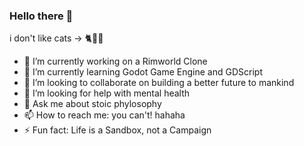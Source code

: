### Hello there 👋
i don't like cats -> 🐈🙅‍♂️

- 🔭 I’m currently working on a Rimworld Clone
- 🌱 I’m currently learning Godot Game Engine and GDScript
- 👯 I’m looking to collaborate on building a better future to mankind
- 🤔 I’m looking for help with mental health
- 💬 Ask me about stoic phylosophy
- 📫 How to reach me: you can't! hahaha
- ⚡ Fun fact: Life is a Sandbox, not a Campaign

<!--
**Rajhakin/Rajhakin** is a ✨ _special_ ✨ repository because its `README.md` (this file) appears on your GitHub profile.

Here are some ideas to get you started:


-->
